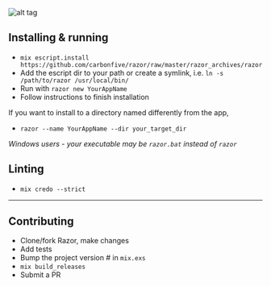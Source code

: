 ![alt tag](https://github.com/craiglyons/razor/blob/master/static/logo_tmp.jpg)

## Installing & running
* `mix escript.install https://github.com/carbonfive/razor/raw/master/razor_archives/razor`
* Add the escript dir to your path or create a symlink, i.e. `ln -s /path/to/razor /usr/local/bin/`
* Run with `razor new YourAppName`
* Follow instructions to finish installation

If you want to install to a directory named differently from the app,
* `razor --name YourAppName --dir your_target_dir`

_Windows users - your executable may be `razor.bat` instead of `razor`_

## Linting
* `mix credo --strict`

***

## Contributing
* Clone/fork Razor, make changes
* Add tests
* Bump the project version # in `mix.exs`
* `mix build_releases`
* Submit a PR
